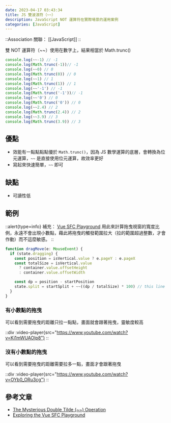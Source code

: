 ```yaml
---
date: 2023-04-17 03:43:34
title: JS 雙波浪符（~~）
description: JavaScript NOT 運算符在實際場景的運用案例
categories: [JavaScript]
---
```


::Association
關聯： [[JavaScript]]
::

雙 NOT 運算符（~~）使用在數字上，結果相當於 Math.trunc()

```javascript
console.log(~~-1) // -1
console.log(Math.trunc(-1))// -1
console.log(~~0) // 0
console.log(Math.trunc(0)) // 0
console.log(~~1) // 1
console.log(Math.trunc(1)) // 1
console.log(~~'-1') // -1
console.log(Math.trunc('-1'))// -1
console.log(~~'0') // 0
console.log(Math.trunc('0')) // 0
console.log(~~2.4) // 2
console.log(Math.trunc(2.4)) // 2
console.log(~~3.9) // 3
console.log(Math.trunc(3.9)) // 3
```

## 優點

- 效能有一點點點點優於 `Math.trunc()`，因為 JS 數學運算的底層，會轉換為位元運算，`~~` 是直接使用位元運算，故效率更好
- 寫起來快速簡單，`~~` 即可

## 缺點

- 可讀性低


## 範例

::alert{type=info}
補充： [Vue SFC Playground](https://github.com/vuejs/repl/blob/main/src/SplitPane.vue#L40) 用此來計算拖曳視窗的寬度比例，永遠不會出現小數點，藉此將拖曳的觸發範圍拉大（拉的範圍超過整數，才會作動）而不這麼敏感。
::

```ts
function dragMove(e: MouseEvent) {
  if (state.dragging) {
    const position = isVertical.value ? e.pageY : e.pageX
    const totalSize = isVertical.value
      ? container.value.offsetHeight
      : container.value.offsetWidth

    const dp = position - startPosition
    state.split = startSplit + ~~((dp / totalSize) * 100) // this line
  }
}
```

### 有小數點的拖曳

可以看到需要拖曳的距離只拉一點點，畫面就會跟著拖曳，靈敏度較高

::div
  :video-player{src="https://www.youtube.com/watch?v=Ki1mWUAOIp8"}
::

### 沒有小數點的拖曳

可以看到需要拖曳的距離需要拉多一點，畫面才會跟著拖曳

::div
  :video-player{src="https://www.youtube.com/watch?v=OYb0_ORu3cg"}
::

## 參考文章

- [The Mysterious Double Tilde (~~) Operation](https://dev.to/asadm/the-mysterious-double-tilde-operation-mih)
- [Exploring the Vue SFC Playground](https://www.youtube.com/watch?v=CcDWPyA6dwU)
